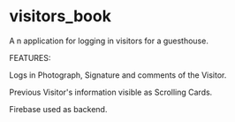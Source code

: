 # visitors_book

A n application for logging in visitors for a guesthouse.

FEATURES:

Logs in Photograph, Signature and comments of the Visitor.

Previous Visitor's information visible as Scrolling Cards.

Firebase used as backend.


